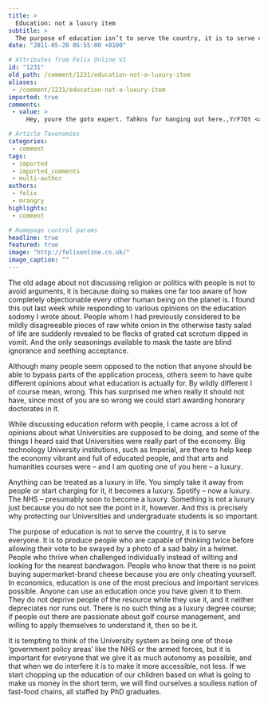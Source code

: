 ```yaml
---
title: >
  Education: not a luxury item
subtitle: >
  The purpose of education isn’t to serve the country, it is to serve everyone
date: "2011-05-20 05:55:00 +0100"

# Attributes from Felix Online V1
id: "1231"
old_path: /comment/1231/education-not-a-luxury-item
aliases:
 - /comment/1231/education-not-a-luxury-item
imported: true
comments:
 - value: >
     Hey, youre the goto expert. Tahkns for hanging out here.,YrF7Ot <a href="http://hhksztlkvjwv.com/">hhksztlkvjwv</a>

# Article Taxonomies
categories:
 - comment
tags:
 - imported
 - imported_comments
 - multi-author
authors:
 - felix
 - mrangry
highlights:
 - comment

# Homepage control params
headline: true
featured: true
image: "http://felixonline.co.uk/"
image_caption: ""
---
```


The old adage about not discussing religion or politics with people is not to avoid arguments, it is because doing so makes one far too aware of how completely objectionable every other human being on the planet is. I found this out last week while responding to various opinions on the education sodomy I wrote about. People whom I had previously considered to be mildly disagreeable pieces of raw white onion in the otherwise tasty salad of life are suddenly revealed to be flecks of grated cat scrotum dipped in vomit. And the only seasonings available to mask the taste are blind ignorance and seething acceptance.

Although many people seem opposed to the notion that anyone should be able to bypass parts of the application process, others seem to have quite different opinions about what education is actually for. By wildly different I of course mean, wrong. This has surprised me when really it should not have, since most of you are so wrong we could start awarding honorary doctorates in it.

While discussing education reform with people, I came across a lot of opinions about what Universities are supposed to be doing, and some of the things I heard said that Universities were really part of the economy. Big technology University institutions, such as Imperial, are there to help keep the economy vibrant and full of educated people, and that arts and humanities courses were – and I am quoting one of you here – a luxury.

Anything can be treated as a luxury in life. You simply take it away from people or start charging for it, it becomes a luxury. Spotify – now a luxury. The NHS – presumably soon to become a luxury. Something is not a luxury just because you do not see the point in it, however. And this is precisely why protecting our Universities and undergraduate students is so important.

The purpose of education is not to serve the country, it is to serve everyone. It is to produce people who are capable of thinking twice before allowing their vote to be swayed by a photo of a sad baby in a helmet. People who thrive when challenged individually instead of wilting and looking for the nearest bandwagon. People who know that there is no point buying supermarket-brand cheese because you are only cheating yourself. In economics, education is one of the most precious and important services possible. Anyone can use an education once you have given it to them. They do not deprive people of the resource while they use it, and it neither depreciates nor runs out. There is no such thing as a luxury degree course; if people out there are passionate about golf course management, and willing to apply themselves to understand it, then so be it.

It is tempting to think of the University system as being one of those ‘government policy areas’ like the NHS or the armed forces, but it is important for everyone that we give it as much autonomy as possible, and that when we do interfere it is to make it more accessible, not less. If we start chopping up the education of our children based on what is going to make us money in the short term, we will find ourselves a soulless nation of fast-food chains, all staffed by PhD graduates.
